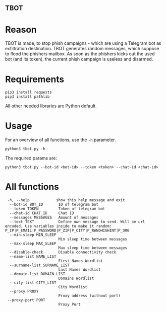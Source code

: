 ## TBOT

# Reason
TBOT is made, to stop phish campaigns - which are using a Telegram bot as exfiltration destination. TBOT generates random messages, which suppose to flood the phishers mailbox. As soon as the phishers kicks out the used bot (and its token), the current phish campaign is useless and disarmed.

# Requirements 

```shell
pip3 install requests
pip3 install pathlib
```

All other needed libraries are Python default.

# Usage

For an overview of all functions, use the `-h` parameter.
```
python3 tbot.py -h
```

The required params are:
```
python3 tbot.py --bot-id <bot-id> --token <token> --chat-id <chat-id>
```
# All functions
```
 -h, --help            show this help message and exit
  --bot-id BOT_ID       ID of telegram bot
  --token TOKEN         Token of telegram bot
  --chat-id CHAT_ID     Chat ID
  --messages MESSAGES   Amount of messages
  --text TEXT           Define own message to send. Will be url encoded. Use variables inside to make it random: P_IP|P_EMAIL|P_PASSWORD|P_ZIP|P_CITY|P_RANDHIGHINT|P_ORG
  --min-sleep MIN_SLEEP
                        Min sleep time between messages
  --max-sleep MAX_SLEEP
                        Max sleep time between messages
  --disable-check       Disable connectivity check
  --name-list NAME_LIST
                        First Names Wordlist
  --surname-list SURNAME_LIST
                        Last Names Wordlist
  --domain-list DOMAIN_LIST
                        Domains Wordlist
  --city-list CITY_LIST
                        City Wordlist
  --proxy PROXY 
                        Proxy address (without port)
 --proxy-port PORT      
                        Proxy Port
```
